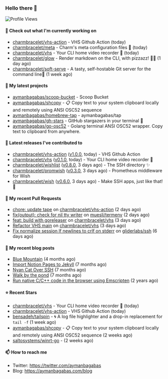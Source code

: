 ### Hello there 👋

![Profile Views](https://komarev.com/ghpvc/?username=aymanbagabas&label=PROFILE+VIEWS)

#### 👷 Check out what I'm currently working on

- [charmbracelet/vhs-action](https://github.com/charmbracelet/vhs-action) - VHS Github Action (today)
- [charmbracelet/meta](https://github.com/charmbracelet/meta) - Charm&#39;s meta configuration files 🫥 (today)
- [charmbracelet/vhs](https://github.com/charmbracelet/vhs) - Your CLI home video recorder 📼 (today)
- [charmbracelet/glow](https://github.com/charmbracelet/glow) - Render markdown on the CLI, with pizzazz! 💅🏻 (1 day ago)
- [charmbracelet/soft-serve](https://github.com/charmbracelet/soft-serve) - A tasty, self-hostable Git server for the command line🍦 (1 week ago)

#### 🌱 My latest projects

- [aymanbagabas/scoop-bucket](https://github.com/aymanbagabas/scoop-bucket) - Scoop Bucket
- [aymanbagabas/shcopy](https://github.com/aymanbagabas/shcopy) - 📋 Copy text to your system clipboard locally and remotely using ANSI OSC52 sequence
- [aymanbagabas/homebrew-tap](https://github.com/aymanbagabas/homebrew-tap) - aymanbagabas/tap
- [aymanbagabas/gh-stars](https://github.com/aymanbagabas/gh-stars) - GitHub stargazers in your terminal 🌟
- [aymanbagabas/go-osc52](https://github.com/aymanbagabas/go-osc52) - Golang terminal ANSI OSC52 wrapper. Copy text to clipboard from anywhere.

#### 🔭 Latest releases I've contributed to

- [charmbracelet/vhs-action](https://github.com/charmbracelet/vhs-action) ([v1.0.0](https://github.com/charmbracelet/vhs-action/releases/tag/v1.0.0), today) - VHS Github Action
- [charmbracelet/vhs](https://github.com/charmbracelet/vhs) ([v0.1.0](https://github.com/charmbracelet/vhs/releases/tag/v0.1.0), today) - Your CLI home video recorder 📼
- [charmbracelet/wishlist](https://github.com/charmbracelet/wishlist) ([v0.8.0](https://github.com/charmbracelet/wishlist/releases/tag/v0.8.0), 3 days ago) - The SSH directory ✨
- [charmbracelet/promwish](https://github.com/charmbracelet/promwish) ([v0.3.0](https://github.com/charmbracelet/promwish/releases/tag/v0.3.0), 3 days ago) - Prometheus middleware for Wish
- [charmbracelet/wish](https://github.com/charmbracelet/wish) ([v0.6.0](https://github.com/charmbracelet/wish/releases/tag/v0.6.0), 3 days ago) - Make SSH apps, just like that! 💫

#### 🔨 My recent Pull Requests

- [chore: update tape](https://github.com/charmbracelet/vhs-action/pull/4) on [charmbracelet/vhs-action](https://github.com/charmbracelet/vhs-action) (2 days ago)
- [fix(output): check for nil tty writer](https://github.com/muesli/termenv/pull/97) on [muesli/termenv](https://github.com/muesli/termenv) (2 days ago)
- [feat: build with goreleaser](https://github.com/charmbracelet/vhs/pull/25) on [charmbracelet/vhs](https://github.com/charmbracelet/vhs) (3 days ago)
- [Refactor VHS main](https://github.com/charmbracelet/vhs/pull/24) on [charmbracelet/vhs](https://github.com/charmbracelet/vhs) (3 days ago)
- [Fix normalize session lf newlines to crlf on stderr](https://github.com/gliderlabs/ssh/pull/186) on [gliderlabs/ssh](https://github.com/gliderlabs/ssh) (6 days ago)

#### 📜 My recent blog posts

- [Blue Mountain](https://aymanbagabas.com/blog/2022/06/02/blue-mountain.html) (4 months ago)
- [Import Notion Pages to Jekyll](https://aymanbagabas.com/blog/2022/03/29/import-notion-pages-to-jekyll.html) (7 months ago)
- [Nyan Cat Over SSH](https://aymanbagabas.com/blog/2022/03/25/nyan-cat-over-ssh.html) (7 months ago)
- [Walk by the pond](https://aymanbagabas.com/blog/2022/03/10/walk-by-the-pond.html) (7 months ago)
- [Run native C/C&#43;&#43; code in the browser using Emscripten](https://aymanbagabas.com/blog/2020/11/18/run-native-c-c&#43;&#43;-code-in-the-browser-using-emscripten.html) (2 years ago)

#### ⭐ Recent Stars

- [charmbracelet/vhs](https://github.com/charmbracelet/vhs) - Your CLI home video recorder 📼 (today)
- [charmbracelet/vhs-action](https://github.com/charmbracelet/vhs-action) - VHS Github Action (today)
- [bensadeh/tailspin](https://github.com/bensadeh/tailspin) - 🌀 A log file highlighter and a drop-in replacement for `tail -f` (1 week ago)
- [aymanbagabas/shcopy](https://github.com/aymanbagabas/shcopy) - 📋 Copy text to your system clipboard locally and remotely using ANSI OSC52 sequence (2 weeks ago)
- [saltosystems/winrt-go](https://github.com/saltosystems/winrt-go) -  (2 weeks ago)

#### 📫 How to reach me

- Twitter: https://twitter.com/aymanbagabas
- Blog: https://aymanbagabas.com/blog
